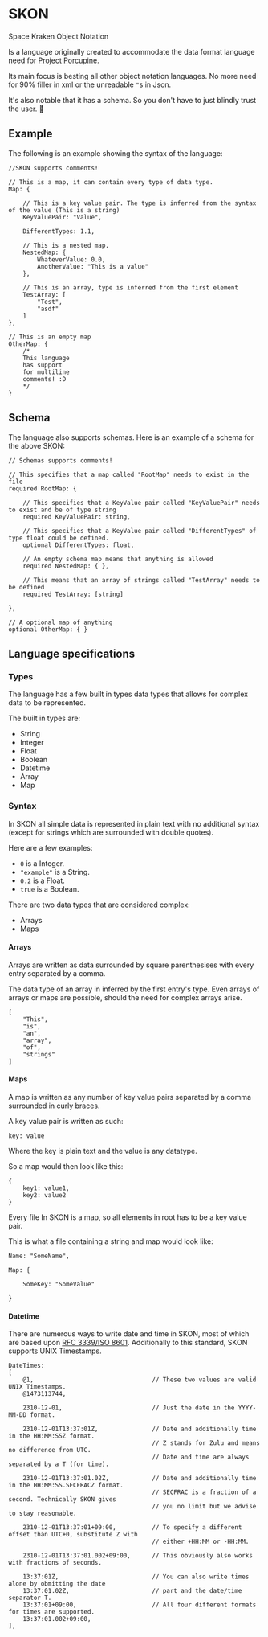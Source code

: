# SKON
Space Kraken Object Notation

Is a language originally created to accommodate the data format language need for [Project Porcupine](https://github.com/TeamPorcupine/ProjectPorcupine).

Its main focus is besting all other object notation languages. No more need for 90% filler in xml or the unreadable `"`s in Json.

It's also notable that it has a schema. So you don't have to just blindly trust the user. :octopus:

## Example

The following is an example showing the syntax of the language:

```
//SKON supports comments!

// This is a map, it can contain every type of data type.
Map: {

    // This is a key value pair. The type is inferred from the syntax of the value (This is a string)
    KeyValuePair: "Value",

    DifferentTypes: 1.1,

    // This is a nested map.
    NestedMap: {
        WhateverValue: 0.0,
        AnotherValue: "This is a value"
    },

    // This is an array, type is inferred from the first element
    TestArray: [
        "Test",
        "asdf"
    ]
},

// This is an empty map
OtherMap: {
    /*
    This language
    has support
    for multiline
    comments! :D
    */
}
```

## Schema

The language also supports schemas. Here is an example of a schema for the above SKON:

```
// Schemas supports comments!

// This specifies that a map called "RootMap" needs to exist in the file
required RootMap: {
    
    // This specifies that a KeyValue pair called "KeyValuePair" needs to exist and be of type string
    required KeyValuePair: string,

    // This specifies that a KeyValue pair called "DifferentTypes" of type float could be defined.
    optional DifferentTypes: float,

    // An empty schema map means that anything is allowed
    required NestedMap: { },

    // This means that an array of strings called "TestArray" needs to be defined
    required TestArray: [string]

},

// A optional map of anything
optional OtherMap: { }
```
## Language specifications

### Types

The language has a few built in types data types that allows for complex data to be represented.

The built in types are: 

* String
* Integer
* Float
* Boolean
* Datetime
* Array
* Map

### Syntax

In SKON all simple data is represented in plain text with no additional syntax (except for strings which are surrounded with double quotes).

Here are a few examples:

* `0` is a Integer.
* `"example"` is a String.
* `0.2` is a Float.
* `true` is a Boolean.

There are two data types that are considered complex:

* Arrays
* Maps

#### Arrays

Arrays are written as data surrounded by square parenthesises with every entry separated by a comma.

The data type of an array in inferred by the first entry's type. Even arrays of arrays or maps are possible, should the need for complex arrays arise.

```
[
    "This",
    "is",
    "an",
    "array",
    "of",
    "strings"
]
```

#### Maps

A map is written as any number of key value pairs separated by a comma surrounded in curly braces.

A key value pair is written as such:

`key: value`

Where the key is plain text and the value is any datatype.

So a map would then look like this:

```
{
    key1: value1,
    key2: value2
}
```

Every file In SKON is a map, so all elements in root has to be a key value pair.

This is what a file containing a string and map would look like:

```
Name: "SomeName",

Map: {

    SomeKey: "SomeValue"

}
```

#### Datetime

There are numerous ways to write date and time in SKON, most of which are based upon [RFC 3339/ISO 8601](https://tools.ietf.org/html/rfc3339#section-5.6). Additionally to this standard, SKON supports UNIX Timestamps.

```
DateTimes: 
[
    @1,                                 // These two values are valid UNIX Timestamps.
    @1473113744,
    
    2310-12-01,                         // Just the date in the YYYY-MM-DD format.
    
    2310-12-01T13:37:01Z,               // Date and additionally time in the HH:MM:SSZ format.
                                        // Z stands for Zulu and means no difference from UTC.
                                        // Date and time are always separated by a T (for time).
    
    2310-12-01T13:37:01.02Z,            // Date and additionally time in the HH:MM:SS.SECFRACZ format.
                                        // SECFRAC is a fraction of a second. Technically SKON gives
                                        // you no limit but we advise to stay reasonable.
    
    2310-12-01T13:37:01+09:00,          // To specify a different offset than UTC+0, substitute Z with
                                        // either +HH:MM or -HH:MM.
    
    2310-12-01T13:37:01.002+09:00,      // This obviously also works with fractions of seconds.
    
    13:37:01Z,                          // You can also write times alone by obmitting the date
    13:37:01.02Z,                       // part and the date/time separator T.
    13:37:01+09:00,                     // All four different formats for times are supported.
    13:37:01.002+09:00,
],
```
